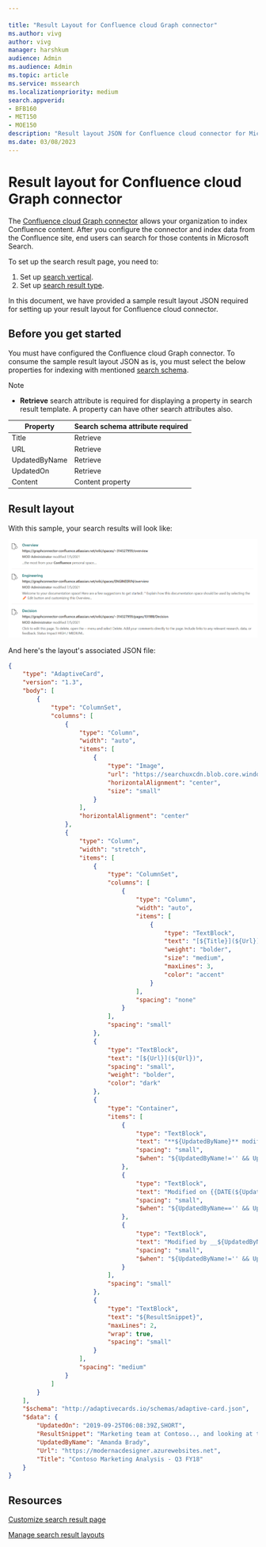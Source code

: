 ```yaml
--- 

title: "Result Layout for Confluence cloud Graph connector" 
ms.author: vivg 
author: vivg 
manager: harshkum 
audience: Admin
ms.audience: Admin 
ms.topic: article 
ms.service: mssearch 
ms.localizationpriority: medium 
search.appverid: 
- BFB160 
- MET150 
- MOE150 
description: "Result layout JSON for Confluence cloud connector for Microsoft Search" 
ms.date: 03/08/2023
---
```


# Result layout for Confluence cloud Graph connector

The [Confluence cloud Graph connector](confluence-cloud-connector.md) allows your organization to index Confluence content. After you configure the connector and index data from the Confluence site, end users can search for those contents in Microsoft Search.

To set up the search result page, you need to:
1. Set up [search vertical](manage-verticals.md).
2. Set up [search result type](manage-result-types.md).

In this document, we have provided a sample result layout JSON required for setting up your result layout for Confluence cloud connector.

## Before you get started

You must have configured the Confluence cloud Graph connector. To consume the sample result layout JSON as is, you must select the below properties for indexing with mentioned [search schema](configure-connector.md).

> [!NOTE]
> * **Retrieve** search attribute is required for displaying a property in search result template. A property can have other search attributes also.  

| Property | Search schema attribute required |
| -------- | -------- |
| Title | Retrieve |
| URL | Retrieve |
| UpdatedByName | Retrieve |
| UpdatedOn | Retrieve |
| Content | Content property |

## Result layout

With this sample, your search results will look like:

![Example of a layout for Confluence cloud connector.](media/confluence-cloud-connector-example-layout.png)

And here's the layout's associated JSON file:


```json
{
    "type": "AdaptiveCard",
    "version": "1.3",
    "body": [
        {
            "type": "ColumnSet",
            "columns": [
                {
                    "type": "Column",
                    "width": "auto",
                    "items": [
                        {
                            "type": "Image",
                            "url": "https://searchuxcdn.blob.core.windows.net/designerapp/images/DefaultMRTIcon.png",
                            "horizontalAlignment": "center",
                            "size": "small"
                        }
                    ],
                    "horizontalAlignment": "center"
                },
                {
                    "type": "Column",
                    "width": "stretch",
                    "items": [
                        {
                            "type": "ColumnSet",
                            "columns": [
                                {
                                    "type": "Column",
                                    "width": "auto",
                                    "items": [
                                        {
                                            "type": "TextBlock",
                                            "text": "[${Title}](${Url})",
                                            "weight": "bolder",
                                            "size": "medium",
                                            "maxLines": 3,
                                            "color": "accent"
                                        }
                                    ],
                                    "spacing": "none"
                                }
                            ],
                            "spacing": "small"
                        },
                        {
                            "type": "TextBlock",
                            "text": "[${Url}](${Url})",
                            "spacing": "small",
                            "weight": "bolder",
                            "color": "dark"
                        },
                        {
                            "type": "Container",
                            "items": [
                                {
                                    "type": "TextBlock",
                                    "text": "**${UpdatedByName}** modified {{DATE(${UpdatedOn})}}",
                                    "spacing": "small",
                                    "$when": "${UpdatedByName!='' && UpdatedOn!=''}"
                                },
                                {
                                    "type": "TextBlock",
                                    "text": "Modified on {{DATE(${UpdatedOn})}}",
                                    "spacing": "small",
                                    "$when": "${UpdatedByName=='' && UpdatedOn!=''}"
                                },
                                {
                                    "type": "TextBlock",
                                    "text": "Modified by __${UpdatedByName}__",
                                    "spacing": "small",
                                    "$when": "${UpdatedByName!='' && UpdatedOn==''}"
                                }
                            ],
                            "spacing": "small"
                        },
                        {
                            "type": "TextBlock",
                            "text": "${ResultSnippet}",
                            "maxLines": 2,
                            "wrap": true,
                            "spacing": "small"
                        }
                    ],
                    "spacing": "medium"
                }
            ]
        }
    ],
    "$schema": "http://adaptivecards.io/schemas/adaptive-card.json",
    "$data": {
        "UpdatedOn": "2019-09-25T06:08:39Z,SHORT",
        "ResultSnippet": "Marketing team at Contoso.., and looking at the Contoso Marketing documents on the team site. This contains the data from FY20 and will taken over to FY21...Marketing Planning is ongoing for FY20..",
        "UpdatedByName": "Amanda Brady",
        "Url": "https://modernacdesigner.azurewebsites.net",
        "Title": "Contoso Marketing Analysis - Q3 FY18"
    }
}

```
## Resources

[Customize search result page](customize-search-page.md)

[Manage search result layouts](customize-results-layout.md)
